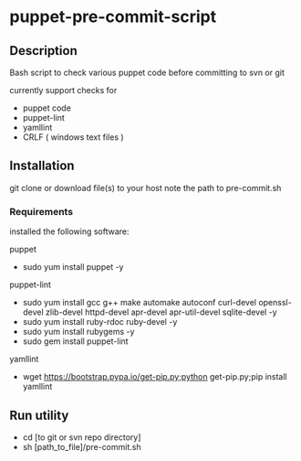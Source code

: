 # puppet-pre-commit-script

## Description

Bash script to check various puppet code before committing to svn or git

currently support checks for
* puppet code
* puppet-lint
*  yamllint
* CRLF ( windows text files )

## Installation

git clone or download file(s) to your host
note the path to pre-commit.sh

### Requirements

installed the following software:

puppet
* sudo yum install puppet -y

puppet-lint
* sudo yum install gcc g++ make automake autoconf curl-devel openssl-devel zlib-devel httpd-devel apr-devel apr-util-devel sqlite-devel -y
* sudo yum install ruby-rdoc ruby-devel -y
* sudo yum install rubygems -y
* sudo gem install puppet-lint

yamllint
* wget https://bootstrap.pypa.io/get-pip.py;python get-pip.py;pip install yamllint


## Run utility

* cd [to git or svn repo directory]
* sh [path_to_file]/pre-commit.sh
